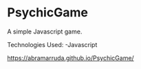 # PsychicGame

A simple Javascript game.

Technologies Used:
-Javascript

https://abramarruda.github.io/PsychicGame/
